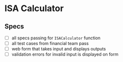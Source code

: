 # ISA Calculator



## Specs

- [ ] all specs passing for `ISACalculator` function
- [ ] all test cases from financial team pass
- [ ] web form that takes input and displays outputs
- [ ] validation errors for invalid input is displayed on form
